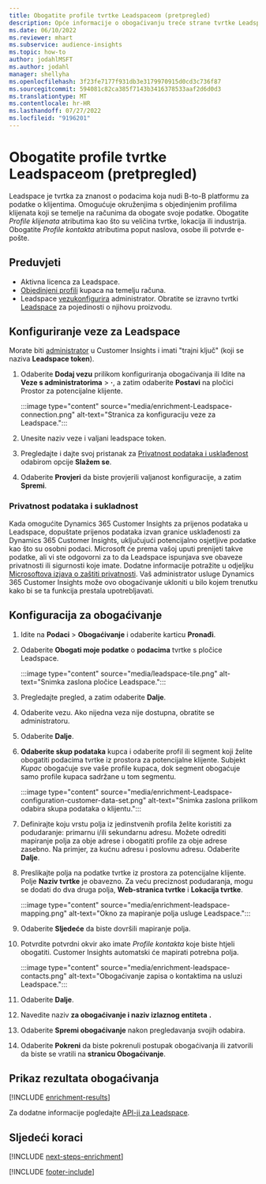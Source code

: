 ```yaml
---
title: Obogatite profile tvrtke Leadspaceom (pretpregled)
description: Opće informacije o obogaćivanju treće strane tvrtke Leadspace.
ms.date: 06/10/2022
ms.reviewer: mhart
ms.subservice: audience-insights
ms.topic: how-to
author: jodahlMSFT
ms.author: jodahl
manager: shellyha
ms.openlocfilehash: 3f23fe7177f931db3e3179970915d0cd3c736f87
ms.sourcegitcommit: 594081c82ca385f7143b3416378533aaf2d6d0d3
ms.translationtype: MT
ms.contentlocale: hr-HR
ms.lasthandoff: 07/27/2022
ms.locfileid: "9196201"
---
```

# <a name="enrich-company-profiles-with-leadspace-preview"></a>Obogatite profile tvrtke Leadspaceom (pretpregled)

Leadspace je tvrtka za znanost o podacima koja nudi B-to-B platformu za podatke o klijentima. Omogućuje okruženjima s objedinjenim profilima klijenata koji se temelje na računima da obogate svoje podatke. Obogatite *Profile klijenata* atributima kao što su veličina tvrtke, lokacija ili industrija. Obogatite *Profile kontakta* atributima poput naslova, osobe ili potvrde e-pošte.

## <a name="prerequisites"></a>Preduvjeti

- Aktivna licenca za Leadspace.
- [Objedinjeni profili](customer-profiles.md) kupaca na temelju računa.
- Leadspace [vezu](connections.md)[konfigurira](#configure-the-connection-for-leadspace) administrator. Obratite se izravno tvrtki [Leadspace](https://www.leadspace.com/leadspace-microsoft-dynamics-365/) za pojedinosti o njihovu proizvodu.

## <a name="configure-the-connection-for-leadspace"></a>Konfiguriranje veze za Leadspace

Morate biti [administrator](permissions.md#admin) u Customer Insights i imati "trajni ključ" (koji se naziva **Leadspace token**).

1. Odaberite **Dodaj vezu** prilikom konfiguriranja obogaćivanja ili Idite na **Veze s administratorima** > **·**, a zatim odaberite **Postavi** na pločici Prostor za potencijalne klijente.

   :::image type="content" source="media/enrichment-Leadspace-connection.png" alt-text="Stranica za konfiguraciju veze za Leadspace.":::

1. Unesite naziv veze i valjani leadspace token.

1. Pregledajte i dajte svoj pristanak za [Privatnost podataka i usklađenost](#data-privacy-and-compliance) odabirom opcije **Slažem se**.

1. Odaberite **Provjeri** da biste provjerili valjanost konfiguracije, a zatim **Spremi**.

### <a name="data-privacy-and-compliance"></a>Privatnost podataka i sukladnost

Kada omogućite Dynamics 365 Customer Insights za prijenos podataka u Leadspace, dopuštate prijenos podataka izvan granice usklađenosti za Dynamics 365 Customer Insights, uključujući potencijalno osjetljive podatke kao što su osobni podaci. Microsoft će prema vašoj uputi prenijeti takve podatke, ali vi ste odgovorni za to da Leadspace ispunjava sve obaveze privatnosti ili sigurnosti koje imate. Dodatne informacije potražite u odjeljku [Microsoftova izjava o zaštiti privatnosti](https://go.microsoft.com/fwlink/?linkid=396732).
Vaš administrator usluge Dynamics 365 Customer Insights može ovo obogaćivanje ukloniti u bilo kojem trenutku kako bi se ta funkcija prestala upotrebljavati.

## <a name="configure-the-enrichment"></a>Konfiguracija za obogaćivanje

1. Idite na **Podaci** > **Obogaćivanje** i odaberite karticu **Pronađi**.

1. Odaberite **Obogati moje podatke** o **podacima** tvrtke s pločice Leadspace.

   :::image type="content" source="media/leadspace-tile.png" alt-text="Snimka zaslona pločice Leadspace.":::

1. Pregledajte pregled, a zatim odaberite **Dalje**.

1. Odaberite vezu. Ako nijedna veza nije dostupna, obratite se administratoru.

1. Odaberite **Dalje**.

1. **Odaberite skup podataka** kupca i odaberite profil ili segment koji želite obogatiti podacima tvrtke iz prostora za potencijalne klijente. Subjekt *Kupac* obogaćuje sve vaše profile kupaca, dok segment obogaćuje samo profile kupaca sadržane u tom segmentu.

    :::image type="content" source="media/enrichment-Leadspace-configuration-customer-data-set.png" alt-text="Snimka zaslona prilikom odabira skupa podataka o klijentu.":::

1. Definirajte koju vrstu polja iz jedinstvenih profila želite koristiti za podudaranje: primarnu i/ili sekundarnu adresu. Možete odrediti mapiranje polja za obje adrese i obogatiti profile za obje adrese zasebno. Na primjer, za kućnu adresu i poslovnu adresu. Odaberite **Dalje**.

1. Preslikajte polja na podatke tvrtke iz prostora za potencijalne klijente. Polje **Naziv tvrtke** je obavezno. Za veću preciznost podudaranja, mogu se dodati do dva druga polja, **Web-stranica tvrtke** i **Lokacija tvrtke**.

   :::image type="content" source="media/enrichment-leadspace-mapping.png" alt-text="Okno za mapiranje polja usluge Leadspace.":::

1. Odaberite **Sljedeće** da biste dovršili mapiranje polja.

1. Potvrdite potvrdni okvir ako imate *Profile kontakta* koje biste htjeli obogatiti. Customer Insights automatski će mapirati potrebna polja.

   :::image type="content" source="media/enrichment-leadspace-contacts.png" alt-text="Obogaćivanje zapisa o kontaktima na usluzi Leadspace.":::

1. Odaberite **Dalje**.

1. Navedite naziv **za obogaćivanje i naziv izlaznog entiteta** **.**

1. Odaberite **Spremi obogaćivanje** nakon pregledavanja svojih odabira.

1. Odaberite **Pokreni** da biste pokrenuli postupak obogaćivanja ili zatvorili da biste se vratili na **stranicu Obogaćivanje**.

## <a name="view-enrichment-results"></a>Prikaz rezultata obogaćivanja

[!INCLUDE [enrichment-results](includes/enrichment-results.md)]

Za dodatne informacije pogledajte [API-ji za Leadspace](https://support.leadspace.com/hc/en-us/sections/201997649-API).

## <a name="next-steps"></a>Sljedeći koraci

[!INCLUDE [next-steps-enrichment](includes/next-steps-enrichment.md)]

[!INCLUDE [footer-include](includes/footer-banner.md)]
